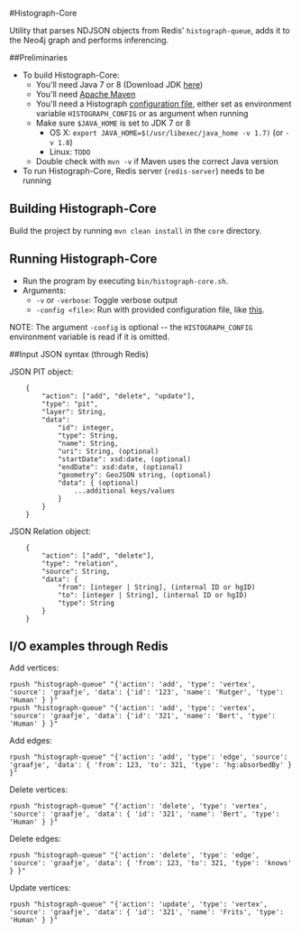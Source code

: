 #Histograph-Core

Utility that parses NDJSON objects from Redis' `histograph-queue`, adds it to the Neo4j graph and performs inferencing.

##Preliminaries

- To build Histograph-Core:
  - You'll need Java 7 or 8 (Download JDK [here](http://www.oracle.com/technetwork/java/javase/downloads/index.html))
  - You'll need [Apache Maven](http://maven.apache.org/)
  - You'll need a Histograph [configuration file](https://github.com/histograph/config), either set as environment variable `HISTOGRAPH_CONFIG` or as argument when running
  - Make sure `$JAVA_HOME` is set to JDK 7 or 8
    - OS X: `export JAVA_HOME=$(/usr/libexec/java_home -v 1.7)` (or `-v 1.8`)
    - Linux: `TODO`
  - Double check with `mvn -v` if Maven uses the correct Java version
- To run Histograph-Core, Redis server (`redis-server`) needs to be running

## Building Histograph-Core

Build the project by running `mvn clean install` in the `core` directory.

## Running Histograph-Core

- Run the program by executing `bin/histograph-core.sh`.
- Arguments:
  - `-v` or `-verbose`: Toggle verbose output
  - `-config <file>`: Run with provided configuration file, like [this](https://github.com/histograph/config).

NOTE: The argument `-config` is optional -- the `HISTOGRAPH_CONFIG` environment variable is read if it is omitted.

##Input JSON syntax (through Redis)

JSON PIT object:

```
	{
		"action": ["add", "delete", "update"],
		"type": "pit",
		"layer": String,
		"data":
			"id": integer,
			"type": String,
			"name": String,
			"uri": String, (optional)
			"startDate": xsd:date, (optional) 
			"endDate": xsd:date, (optional)
			"geometry": GeoJSON string, (optional)
			"data": { (optional)
				...additional keys/values
			}
		}
	}
```
	
JSON Relation object:

```
	{
		"action": ["add", "delete"],
		"type": "relation",
		"source": String,
		"data": {
			"from": [integer | String], (internal ID or hgID)
			"to": [integer | String], (internal ID or hgID)
			"type": String
		}
	}
```

## I/O examples through Redis
  
Add vertices:

```
rpush "histograph-queue" "{'action': 'add', 'type': 'vertex', 'source': 'graafje', 'data': {'id': '123', 'name': 'Rutger', 'type': 'Human' } }"
rpush "histograph-queue" "{'action': 'add', 'type': 'vertex', 'source': 'graafje', 'data': {'id': '321', 'name': 'Bert', 'type': 'Human' } }"
```

Add edges:

```
rpush "histograph-queue" "{'action': 'add', 'type': 'edge', 'source': 'graafje', 'data': { 'from': 123, 'to': 321, 'type': 'hg:absorbedBy' } }"
```

Delete vertices:

```
rpush "histograph-queue" "{'action': 'delete', 'type': 'vertex', 'source': 'graafje', 'data': { 'id': '321', 'name': 'Bert', 'type': 'Human' } }"
```

Delete edges:

```
rpush "histograph-queue" "{'action': 'delete', 'type': 'edge', 'source': 'graafje', 'data': { 'from': 123, 'to': 321, 'type': 'knows' } }"
```

Update vertices:

```
rpush "histograph-queue" "{'action': 'update', 'type': 'vertex', 'source': 'graafje', 'data': { 'id': '321', 'name': 'Frits', 'type': 'Human' } }"
```
